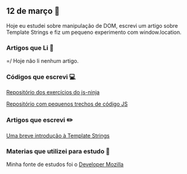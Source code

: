 ## 12 de março :pushpin:

Hoje eu estudei sobre manipulação de DOM, escrevi um artigo sobre Template Strings e fiz um pequeno experimento com window.location.

### Artigos que Li :newspaper:

=/ Hoje não li nenhum artigo.

### Códigos que escrevi :computer:

[Repositório dos exercícios do js-ninja](https://github.com/crisgon/curso-javascript-ninja)

[Repositório com pequenos trechos de código JS](https://github.com/crisgon/Javascript-Experiments)

### Artigos que escrevi :pencil2:

[Uma breve introdução à Template Strings](https://crisgon.github.io/posts/Uma-breve-introducao-a-Template-Strings/)

### Materias que utilizei para estudo :scroll:

Minha fonte de estudos foi o [Developer Mozilla](https://developer.mozilla.org/pt-BR/docs)









